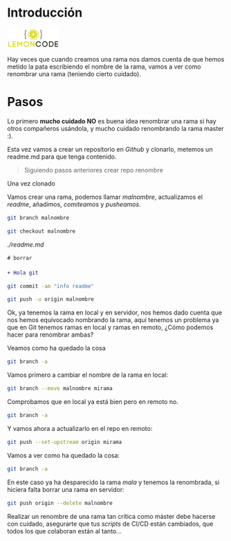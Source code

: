 # Introducción

<img src="../content/logo.png" width="120px">

<div style="page-break-before:always"></div>

Hay veces que cuando creamos una rama nos damos cuenta de que
hemos metido la pata escribiendo el nombre de la rama, vamos a
ver como renombrar una rama (teniendo cierto cuidado).

# Pasos

Lo primero **mucho cuidado NO** es buena idea renombrar una rama
si hay otros compañeros usándola, y mucho cuidado renombrando la rama
master :).

Esta vez vamos a crear un repositorio en *Github* y clonarlo,
metemos un readme.md para que tenga contenido.

> Siguiendo pasos anteriores crear repo renombre

Una vez clonado

Vamos crear una rama, podemos llamar _malnombre_, actualizamos el *readme*,
añadimos, *comiteamos* y *pusheamos*.

```bash
git branch malnombre
```

```bash
git checkout malnombre
```

_./readme.md_

```diff
# borrar

+ Hola git
```

```bash
git commit -am "info readme"
```

```bash
git push -u origin malnombre
```

Ok, ya tenemos la rama en local y en servidor, nos hemos dado cuenta que nos hemos equivocado nombrando la rama, aquí tenemos un problema ya que en Git tenemos ramas en local y ramas en remoto, ¿Cómo podemos hacer para renombrar ambas?

Veamos como ha quedado la cosa

```bash
git branch -a
```

Vamos primero a cambiar el nombre de la rama en local:

```bash
git branch --move malnombre mirama
```

Comprobamos que en local ya está bien pero en remoto no.

```bash
git branch -a
```

Y vamos ahora a actualizarlo en el repo en remoto:

```bash
git push --set-upstream origin mirama
```

Vamos a ver como ha quedado la cosa:

```bash
git branch -a
```

En este caso ya ha desparecido la rama _mala_ y tenemos la renombrada, si hiciera falta borrar una rama en servidor:

```bash
git push origin --delete malnombre
```

Realizar un renombre de una rama tan crítica como máster debe hacerse con cuidado, asegurarte que tus *scripts* de CI/CD están cambiados, que todos los que colaboran están al tanto...
